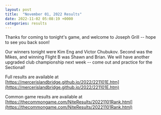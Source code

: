 ```yaml
---
layout: post
title:  "November 01, 2022 Results"
date: 2022-11-02 05:08:19 +0000
categories: results
---
```

Thanks for coming to tonight's game, and welcome to Joseph Grill -- hope to see you back soon!

Our winners tonight were Kim Eng and Victor Chubukov. Second was the Mikes, and winning Flight B was Shawn and Brian. We will have another upgraded club championship next week -- come out and practice for the Sectional!


Full results are available at [https://mercerislandbridge.github.io/2022/221101E.htm](https://mercerislandbridge.github.io/2022/221101E.htm)

Common game results are available at [https://thecommongame.com/NiteResults/20221101Rank.html](https://thecommongame.com/NiteResults/20221101Rank.html)
